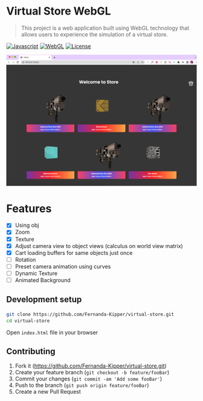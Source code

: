 # Virtual Store WebGL
> This project is a web application built using WebGL technology that allows users to experience the simulation of a virtual store.

[![Javascript][javascript-badge]][javascript-url]
[![WebGL][webgl-badge]][webgl-url]
[![License][open-source-badge]][open-url]

![](header.png)

# Features

- [x] Using obj
- [x] Zoom
- [x] Texture
- [x] Adjust camera view to object views (calculus on world view matrix)
- [x] Cart loading buffers for same objects just once
- [ ] Rotation
- [ ] Preset camera animation using curves
- [ ] Dynamic Texture
- [ ] Animated Background

## Development setup

```sh
git clone https://github.com/Fernanda-Kipper/virtual-store.git
cd virtual-store
```

Open `index.html` file in your browser


## Contributing

1. Fork it (<https://github.com/Fernanda-Kipper/virtual-store.git>)
2. Create your feature branch (`git checkout -b feature/fooBar`)
3. Commit your changes (`git commit -am 'Add some fooBar'`)
4. Push to the branch (`git push origin feature/fooBar`)
5. Create a new Pull Request

<!-- Markdown link & img dfn's -->
[wiki]: https://github.com/yourname/yourproject/wiki
[javascript-badge]: https://img.shields.io/badge/javascript-%23323330.svg?style=for-the-badge&logo=javascript&logoColor=%23F7DF1E
[javascript-url]: https://developer.mozilla.org/pt-BR/docs/Learn/JavaScript/First_steps/What_is_JavaScript
[webgl-badge]: https://img.shields.io/badge/WebGL-990000?logo=webgl&logoColor=white&style=for-the-badge
[webgl-url]: https://webgl2fundamentals.org/
[open-source-badge]: https://img.shields.io/github/license/Ileriayo/markdown-badges?style=for-the-badge
[open-url]: ./LICENSE

